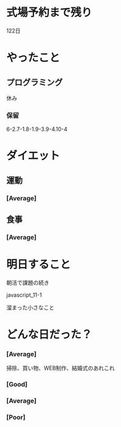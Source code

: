 # 式場予約まで残り

122日

# やったこと

## プログラミング

休み

### 保留
6-2.7-1.8-1.9-3.9-4.10-4

# ダイエット

## 運動 

### [Average]

## 食事

### [Average]

# 明日すること

朝活で課題の続き

javascript_11-1

溜まった小さなこと

# どんな日だった？

### [Average]

掃除、買い物、WEB制作、結婚式のあれこれ

### [Good]
### [Average]
### [Poor]
